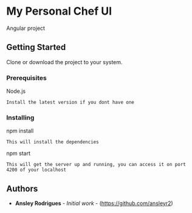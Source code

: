 # My Personal Chef UI
Angular project


## Getting Started

Clone or download the project to your system.

### Prerequisites

Node.js 

```
Install the latest version if you dont have one
```

### Installing

npm install

```
This will install the dependencies
```

npm start
```
This will get the server up and running, you can access it on port 4200 of your localhost
```


## Authors

* **Ansley Rodrigues** - *Initial work* - (https://github.com/ansleyr2)

